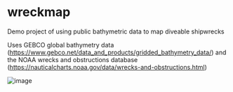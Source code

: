 # wreckmap
Demo project of using public bathymetric data to map diveable shipwrecks

Uses GEBCO global bathymetry data (https://www.gebco.net/data_and_products/gridded_bathymetry_data/) 
and the NOAA wrecks and obstructions database (https://nauticalcharts.noaa.gov/data/wrecks-and-obstructions.html)

![image](https://github.com/user-attachments/assets/4e6ba15e-5e6a-4585-afe2-0515bc2ef8bd)
